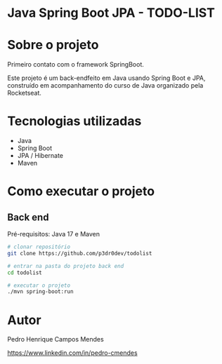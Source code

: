 # Java Spring Boot JPA - TODO-LIST

# Sobre o projeto

Primeiro contato com o framework SpringBoot.

Este projeto é um back-endfeito em Java usando Spring Boot e JPA, construído em acompanhamento do curso de Java organizado pela Rocketseat.


# Tecnologias utilizadas
- Java
- Spring Boot
- JPA / Hibernate
- Maven

# Como executar o projeto

## Back end
Pré-requisitos: Java 17 e Maven

```bash
# clonar repositório
git clone https://github.com/p3dr0dev/todolist

# entrar na pasta do projeto back end
cd todolist

# executar o projeto
./mvn spring-boot:run
```
# Autor

Pedro Henrique Campos Mendes 

https://www.linkedin.com/in/pedro-cmendes
